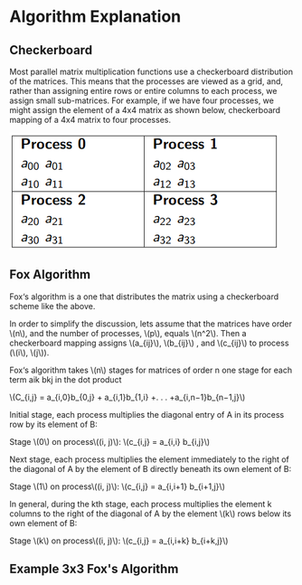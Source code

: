 # Algorithm Explanation

<!-- toc -->


## Checkerboard

Most parallel matrix multiplication functions use a checkerboard distribution of the matrices. This means that the processes are viewed as a grid, and, rather than assigning entire rows or entire columns to each process, we assign small sub-matrices. For example, if we have four processes, we might assign the element of a 4x4 matrix as shown below, checkerboard mapping of a 4x4 matrix to four processes.

![](./media/checkerboard.png) 

## Fox Algorithm

Fox‘s algorithm is a one that distributes the matrix using a checkerboard scheme like the above.

In order to simplify the discussion, lets assume that the matrices have order \\(n\\), and the number of processes, \\(p\\), equals \\(n^2\\). Then a checkerboard mapping assigns \\(a_{ij}\\), \\(b_{ij}\\) , and \\(c_{ij}\\) to process (\\(i\\), \\(j\\)).

Fox‘s algorithm takes \\(n\\) stages for matrices of order n one stage for each term aik bkj in the dot product 

\\(C_{i,j} = a_{i,0}b_{0,j} + a_{i,1}b_{1,i} +. . . +a_{i,n−1}b_{n−1,j}\\)

Initial stage, each process multiplies the diagonal entry of A in its process row by its element of B:

Stage \\(0\\) on process\\((i, j)\\): \\(c_{i,j} = a_{i,i} b_{i,j}\\)

Next stage, each process multiplies the element immediately to the right of the diagonal of A by the element of B directly beneath its own element of B:

Stage \\(1\\) on process\\((i, j)\\): \\(c_{i,j} = a_{i,i+1} b_{i+1,j}\\)

In general, during the kth stage, each process multiplies the element k columns to the right of the diagonal of A by the element \\(k\\) rows below its own element of B:

Stage \\(k\\) on process\\((i, j)\\): \\(c_{i,j} = a_{i,i+k} b_{i+k,j}\\)

## Example 3x3 Fox's Algorithm



